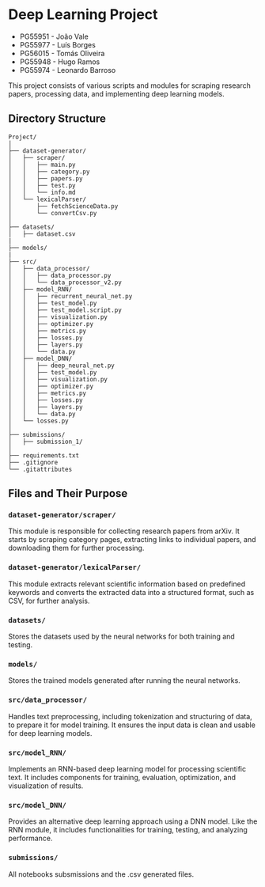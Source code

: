 # Deep Learning Project

- PG55951 - João Vale
- PG55977 - Luís Borges
- PG56015 - Tomás Oliveira
- PG55948 - Hugo Ramos
- PG55974 - Leonardo Barroso

This project consists of various scripts and modules for scraping research papers, processing data, and implementing deep learning models.

## Directory Structure

```
Project/
│
├── dataset-generator/
│   ├── scraper/
│   │   ├── main.py
│   │   ├── category.py
│   │   ├── papers.py
│   │   ├── test.py
│   │   └── info.md
│   └── lexicalParser/
│       ├── fetchScienceData.py
│       └── convertCsv.py
│
├── datasets/
│   ├── dataset.csv
|
├── models/
|
├── src/
│   ├── data_processor/
│   │   ├── data_processor.py
│   │   └── data_processor_v2.py
│   ├── model_RNN/
│   │   ├── recurrent_neural_net.py
│   │   ├── test_model.py
│   │   ├── test_model.script.py
│   │   ├── visualization.py
│   │   ├── optimizer.py
│   │   ├── metrics.py
│   │   ├── losses.py
│   │   ├── layers.py
│   │   └── data.py
│   ├── model_DNN/
│   │   ├── deep_neural_net.py
│   │   ├── test_model.py
│   │   ├── visualization.py
│   │   ├── optimizer.py
│   │   ├── metrics.py
│   │   ├── losses.py
│   │   ├── layers.py
│   │   └── data.py
│   └── losses.py
│
├── submissions/
│   ├── submission_1/
│
├── requirements.txt
├── .gitignore
└── .gitattributes
```

## Files and Their Purpose

### `dataset-generator/scraper/`
This module is responsible for collecting research papers from arXiv. It starts by scraping category pages, extracting links to individual papers, and downloading them for further processing.

### `dataset-generator/lexicalParser/`
This module extracts relevant scientific information based on predefined keywords and converts the extracted data into a structured format, such as CSV, for further analysis.

### `datasets/`
Stores the datasets used by the neural networks for both training and testing.

### `models/`
Stores the trained models generated after running the neural networks.

### `src/data_processor/`
Handles text preprocessing, including tokenization and structuring of data, to prepare it for model training. It ensures the input data is clean and usable for deep learning models.

### `src/model_RNN/`
Implements an RNN-based deep learning model for processing scientific text. It includes components for training, evaluation, optimization, and visualization of results.

### `src/model_DNN/`
Provides an alternative deep learning approach using a DNN model. Like the RNN module, it includes functionalities for training, testing, and analyzing performance.

### `submissions/`
All notebooks subsmissions and the .csv generated files.
